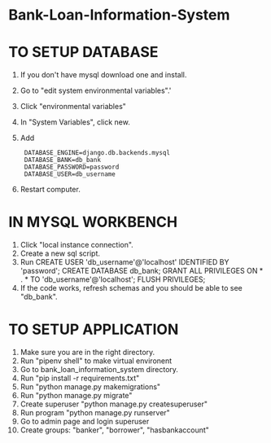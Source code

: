 # Bank-Loan-Information-System

# TO SETUP DATABASE

1. If you don't have mysql download one and install.
2. Go to "edit system environmental variables".'
3. Click "environmental variables"
4. In "System Variables", click new.
5. Add 
        
        DATABASE_ENGINE=django.db.backends.mysql
        DATABASE_BANK=db_bank
        DATABASE_PASSWORD=password
        DATABASE_USER=db_username
6. Restart computer.


# IN MYSQL WORKBENCH

1. Click "local instance connection".
2. Create a new sql script.
3. Run 
        CREATE USER 'db_username'@'localhost' IDENTIFIED BY 'password';
        CREATE DATABASE db_bank;
        GRANT ALL PRIVILEGES ON * . * TO 'db_username'@'localhost';
        FLUSH PRIVILEGES;
4. If the code works, refresh schemas and you should be able to see "db_bank".


# TO SETUP APPLICATION

1. Make sure you are in the right directory.
2. Run "pipenv shell" to make virtual environent
3. Go to bank_loan_information_system directory.
4. Run "pip install -r requirements.txt"
5. Run "python manage.py makemigrations"
6. Run "python manage.py migrate"
7. Create superuser "python manage.py createsuperuser"
8. Run program "python manage.py runserver"
9. Go to admin page and login superuser
10. Create groups: "banker", "borrower", "hasbankaccount"
